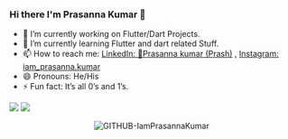 ### Hi there I'm Prasanna Kumar 👋
- 🔭 I’m currently working on Flutter/Dart Projects.
- 🌱 I’m currently learning Flutter and dart related Stuff.
- 📫 How to reach me: [LinkedIn: 🎯Prasanna kumar (Prash)](https://www.linkedin.com/in/prasanna-kumar-%F0%9F%8E%AF-26615b7b?lipi=urn:li:page:d_flagship3_profile_view_base_contact_details;RNdIMIB1TRGAbEIIYUV8zA==) , [Instagram: iam_prasanna.kumar](https://www.instagram.com/iam_prasanna.kumar/)
- 😄 Pronouns: He/His
- ⚡ Fun fact: It’s all 0’s and 1’s.
<img src="https://github-readme-stats.vercel.app/api?username=IamPrasannaKumar&&show_icons=true&title_color=ffffff&icon_color=bb2acf&text_color=daf7dc&bg_color=191919">
<img src= "https://github-readme-stats.vercel.app/api/top-langs/?username=IamPrasannaKumar&theme=tokyonight">
<!-- <p align="center"><img src="https://profile-counter.glitch.me/{IamPrasannaKumar}/count.svg"/></p> -->
<p align="center"> <img src="https://komarev.com/ghpvc/?username=GITHUB-IamPrasannaKumar&label=Profile%20views&color=ce9927&style=flat" alt="GITHUB-IamPrasannaKumar" /> </p>

